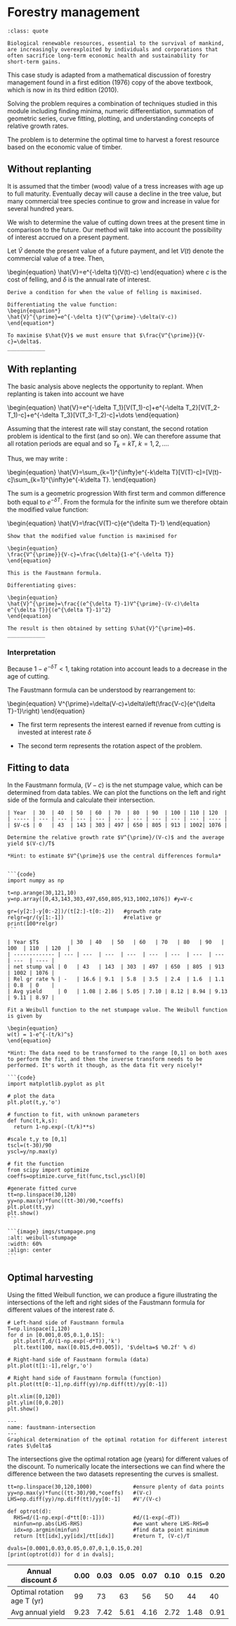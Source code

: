 # Forestry management

```{admonition} [Mathematical Bioeconomics: The Mathematics of Conservation., CW Clark](https://www.wiley.com/en-us/Mathematical+Bioeconomics:+The+Mathematics+of+Conservation,+3rd+Edition-p-9780470372999)
:class: quote

Biological renewable resources, essential to the survival of mankind, are increasingly overexploited by individuals and corporations that often sacrifice long-term economic health and sustainability for short-term gains.
```

This case study is adapted from a mathematical discussion of forestry management found in a first edition (1976) copy of the above textbook, which is now in its third edition (2010).

Solving the problem requires a combination of techniques studied in this module including finding minima, numeric differentiation, summation of geometric series, curve fitting, plotting, and understanding concepts of relative growth rates.

The problem is to determine the optimal time to harvest a forest resource based on the economic value of timber.

## Without replanting

It is assumed that the timber (wood) value of a tress increases with age up to full maturity. Eventually decay will cause a decline in the tree value, but many commercial tree species continue to grow and increase in value for several hundred years.

We wish to determine the value of cutting down trees at the present time in comparison to the future. Our method will take into account the possibility of interest accrued on a present payment.

Let $\hat{V}$ denote the present value of a future payment, and let $V(t)$ denote the commercial value of a tree. Then,

\begin{equation}
\hat{V}=e^{-\delta t}(V(t)-c)
\end{equation}
where $c$ is the cost of felling, and $\delta$ is the annual rate of interest.

```{exercise}
Derive a condition for when the value of felling is maximised.
```

```{toggle}
Differentiating the value function:
\begin{equation*}
\hat{V}^{\prime}=e^{-\delta t}(V^{\prime}-\delta(V-c))
\end{equation*}

To maximise $\hat{V}$ we must ensure that $\frac{V^{\prime}}{V-c}=\delta$.
____________
```

## With replanting

The basic analysis above neglects the opportunity to replant. When replanting is taken into account we have

\begin{equation}
\hat{V}=e^{-\delta T_1}[V(T_1)-c]+e^{-\delta T_2}[V(T_2-T_1)-c]+e^{-\delta T_3}[V(T_3-T_2)-c]+\dots
\end{equation}

Assuming that the interest rate will stay constant, the second rotation problem is identical to the first (and so on). We can therefore assume that all rotation periods are equal and so $T_k=kT$, $k=1,2,\dots$.

Thus, we may write :

\begin{equation}
\hat{V}=\sum_{k=1}^{\infty}e^{-k\delta T}[V(T)-c]=[V(t)-c]\sum_{k=1}^{\infty}e^{-k\delta T}.
\end{equation}

The sum is a geometric progression With first term and common difference both equal to $e^{-\delta T}$. From the formula for the infinite sum we therefore obtain the modified value function:

\begin{equation}
\hat{V}=\frac{V(T)-c}{e^{\delta T}-1}
\end{equation}

```{exercise}
Show that the modified value function is maximised for

\begin{equation}
\frac{V^{\prime}}{V-c}=\frac{\delta}{1-e^{-\delta T}}
\end{equation}

This is the Faustmann formula.
```

```{toggle}
Differentiating gives:

\begin{equation}
\hat{V}^{\prime}=\frac{(e^{\delta T}-1)V^{\prime}-(V-c)\delta e^{\delta T}}{(e^{\delta T}-1)^2}
\end{equation}

The result is then obtained by setting $\hat{V}^{\prime}=0$.
____________
```

### Interpretation

Because $1-e^{-\delta T}<1$, taking rotation into account leads to a decrease in the age of cutting.

The Faustmann formula can be understood by rearrangement to:

\begin{equation}
V^{\prime}=\delta(V-c)+\delta\left(\frac{V-c}{e^{\delta T}-1}\right)
\end{equation}

* The first term represents the interest earned if revenue from cutting is invested at interest rate $\delta$

* The second term represents the rotation aspect of the problem.

## Fitting to data

In the Faustmann formula, $(V-c)$ is the net stumpage value, which can be determined from data tables. We can plot the functions on the left and right side of the formula and calculate their intersection.

```{table} Yield tables for Douglas fir, multiplied by cost (in cents per cubic foot!)
| Year  | 30  | 40  | 50  | 60  | 70  | 80  | 90  | 100 | 110 | 120  |
| ----- | --- | --- | --- | --- | --- | --- | --- | --- | --- | ---- |
| $V-c$ | 0   | 43  | 143 | 303 | 497 | 650 | 805 | 913 | 1002| 1076 |
```

```{exercise}
Determine the relative growth rate $V^{\prime}/(V-c)$ and the average yield $(V-c)/T$

*Hint: to estimate $V^{\prime}$ use the central differences formula*
```

````{toggle}

```{code}
import numpy as np

t=np.arange(30,121,10)
y=np.array([0,43,143,303,497,650,805,913,1002,1076]) #y=V-c

gr=(y[2:]-y[0:-2])/(t[2:]-t[0:-2])   #growth rate
relgr=gr/(y[1:-1])                   #relative gr            
print(100*relgr)
```

| Year $T$          | 30  | 40   | 50   | 60   | 70   | 80   | 90   | 100  | 110  | 120  |
| ------------- | --- | ---  | ---  | ---  | ---  | ---  | ---  | ---  | ---  | ---- |
| net stump val | 0   | 43   | 143  | 303  | 497  | 650  | 805  | 913  | 1002 | 1076 |
| Rel gr rate % | -   | 16.6 | 9.1  | 5.8  | 3.5  | 2.4  | 1.6  | 1.1  | 0.8  | 0    |
| Avg yield     | 0   | 1.08 | 2.86 | 5.05 | 7.10 | 8.12 | 8.94 | 9.13 | 9.11 | 8.97 |

````

```{exercise}
Fit a Weibull function to the net stumpage value. The Weibull function is given by

\begin{equation}
w(t) = 1-e^{-(t/k)^s}
\end{equation}

*Hint: The data need to be transformed to the range [0,1] on both axes to perform the fit, and then the inverse transform needs to be performed. It's worth it though, as the data fit very nicely!*
```

````{toggle}
```{code}
import matplotlib.pyplot as plt

# plot the data
plt.plot(t,y,'o')

# function to fit, with unknown parameters
def func(t,k,s):
  return 1-np.exp(-(t/k)**s)

#scale t,y to [0,1]
tscl=(t-30)/90
yscl=y/np.max(y)

# fit the function
from scipy import optimize
coeffs=optimize.curve_fit(func,tscl,yscl)[0]

#generate fitted curve
tt=np.linspace(30,120)
yy=np.max(y)*func((tt-30)/90,*coeffs)
plt.plot(tt,yy)
plt.show()
```

```{image} imgs/stumpage.png
:alt: weibull-stumpage
:width: 60%
:align: center
```

````

## Optimal harvesting

Using the fitted Weibull function, we can produce a figure illustrating the intersections of the left and right sides of the Faustmann formula for different values of the interest rate $\delta$.

```{code}
# Left-hand side of Faustmann formula
T=np.linspace(1,120)
for d in [0.001,0.05,0.1,0.15]:
  plt.plot(T,d/(1-np.exp(-d*T)),'k')
  plt.text(100, max([0.015,d+0.005]), '$\delta=$ %0.2f' % d)

# Right-hand side of Faustmann formula (data)
plt.plot(t[1:-1],relgr,'o')

# Right hand side of Faustmann formula (function)
plt.plot(tt[0:-1],np.diff(yy)/np.diff(tt)/yy[0:-1])

plt.xlim([0,120])
plt.ylim([0,0.20])
plt.show()
```

```{figure} imgs/faustmann-wbll.png
---
name: faustmann-intersection
---
Graphical determination of the optimal rotation for different interest rates $\delta$
```

The intersections give the optimal rotation age (years) for different values of the discount. To numerically locate the intersections we can find where the difference between the two datasets representing the curves is smallest.


```{code}
tt=np.linspace(30,120,1000)             #ensure plenty of data points
yy=np.max(y)*func((tt-30)/90,*coeffs)   #(V-c)
LHS=np.diff(yy)/np.diff(tt)/yy[0:-1]    #V'/(V-c)

def optrot(d):
  RHS=d/(1-np.exp(-d*tt[0:-1]))         #d/(1-exp(-dT))
  minfun=np.abs(LHS-RHS)                #we want where LHS-RHS=0
  idx=np.argmin(minfun)                 #find data point minimum
  return [tt[idx],yy[idx]/tt[idx]]      #return T, (V-c)/T

dvals=[0.0001,0.03,0.05,0.07,0.1,0.15,0.20]
[print(optrot(d)) for d in dvals];
```

| Annual discount $\delta$    | 0.00 | 0.03 | 0.05 | 0.07 | 0.10 | 0.15 | 0.20 |
| --------------------------- | ---- | ---- | ---- | ---- | ---- | ---- | ---- |
| Optimal rotation age T (yr) | 99   | 73   | 63   | 56   | 50   | 44   | 40   |
| Avg annual yield            | 9.23 | 7.42 | 5.61 | 4.16 | 2.72 | 1.48 | 0.91 |
